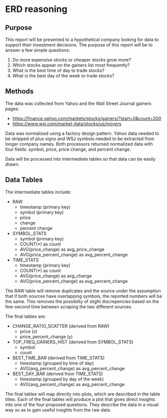 # ERD reasoning

## Purpose

This report will be presented to a hypothetical company looking for data to support their investment decisions. The purpose of this report will be to answer a few simple questions:

1. Do more expensive stocks or cheaper stocks grow more?
2. Which stocks appear on the gainers list most frequently?
3. What is the best time of day to trade stocks?
4. What is the best day of the week to trade stocks?

## Methods

The data was collected from Yahoo and the Wall Street Journal gainers pages:

- https://finance.yahoo.com/markets/stocks/gainers/?start=0&count=200
- https://www.wsj.com/market-data/stocks/us/movers

Data was normalized using a factory design pattern. Yahoo data needed to be stripped of plus signs and WSJ symbols needed to be extracted from longer company names. Both processors returned normalized data with four fields: symbol, price, price change, and percent change.

Data will be processed into intermediate tables so that data can be easily drawn.

## Data Tables

The intermediate tables include:

- RAW
    - timestamp (primary key)
    - symbol (primary key)
    - price
    - change
    - percent change
- SYMBOL_STATS
    - symbol (primary key)
    - COUNT(\*) as count
    - AVG(price_change) as avg_price_change
    - AVG(price_percent_change) as avg_percent_change
- TIME_STATS
    - timestamp (primary key)
    - COUNT(\*) as count
    - AVG(price_change) as avg_change
    - AVG(price_percent_change) as avg_percent_change

The RAW table will remove duplicates and the source under the assumption that if both sources have overlapping symbols, the reported numbers will be the same. This removes the possiblity of slight discrepencies based on the few-second time between scraping the two different sources.

The final tables are:

- CHANGE_RATIO_SCATTER (derived from RAW)
    - price (x)
    - price_percent_change (y)
- TOP_FREQ_GAINERS_HIST (derived from SYMBOL_STATS)
    - symbol
    - count
- BEST_TIME_BAR (derived from TIME_STATS)
    - timestamp (grouped by time of day)
    - AVG(avg_percent_change) as avg_percent_change
- BEST_DAY_BAR (derived from TIME_STATS)
    - timestamp (grouped by day of the week)
    - AVG(avg_percent_change) as avg_percent_change

The final tables will map directly into plots, which are described in the table titles. Each of the final tables will produce a plot that gives direct insights into one of the four proposed questions. They describe the data in a visual way so as to gain useful insights from the raw data.
